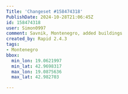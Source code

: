 ```yaml
---
Title: 'Changeset #158474318'
PublishDate: 2024-10-28T21:06:45Z
id: 158474318
user: Simon0997
comment: Savnik, Montenegro, added buildings
created_by: Rapid 2.4.3
tags:
- Montenegro
bbox:
  min_lon: 19.0621997
  min_lat: 42.9698317
  max_lon: 19.0875636
  max_lat: 42.982703

---
```

